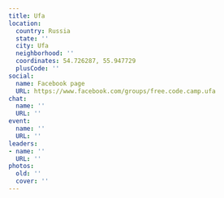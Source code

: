 ```yaml
---
title: Ufa
location:
  country: Russia
  state: ''
  city: Ufa
  neighborhood: ''
  coordinates: 54.726287, 55.947729
  plusCode: ''
social:
  name: Facebook page
  URL: https://www.facebook.com/groups/free.code.camp.ufa
chat:
  name: ''
  URL: ''
event:
  name: ''
  URL: ''
leaders:
- name: ''
  URL: ''
photos:
  old: ''
  cover: ''
---
```

